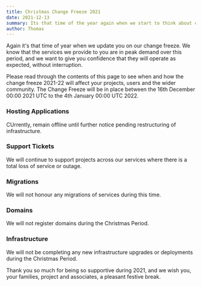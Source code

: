 ```yaml
---
title: Christmas Change Freeze 2021
date: 2021-12-13
summary: Its that time of the year again when we start to think about changes and maintenance around the Christmas Period
author: Thomas
---
```


Again it's that time of year when we update you on our change freeze.
We know that the services we provide to you are in peak demand over this period, and we want to give you confidence that they will operate as expected, without interruption.

Please read through the contents of this page to see when and how the change freeze 2021-22 will affect your projects, users and the wider community. The Change Freeze will be in place between the 16th December 00:00 2021 UTC to the 4th January 00:00 UTC 2022.

### Hosting Applications
CUrrently, remain offline until further notice pending restructuring of infrastructure.

### Support Tickets
We will continue to support projects across our services where there is a total loss of service or outage.

### Migrations
We will not honour any migrations of services during this time.

### Domains
We will not register domains during the Christmas Period.

### Infrastructure
We will not be completing any new infrastructure upgrades or deployments during the Christmas Period.

Thank you so much for being so supportive during 2021, and we wish you, your families, project and associates, a pleasant festive break.


